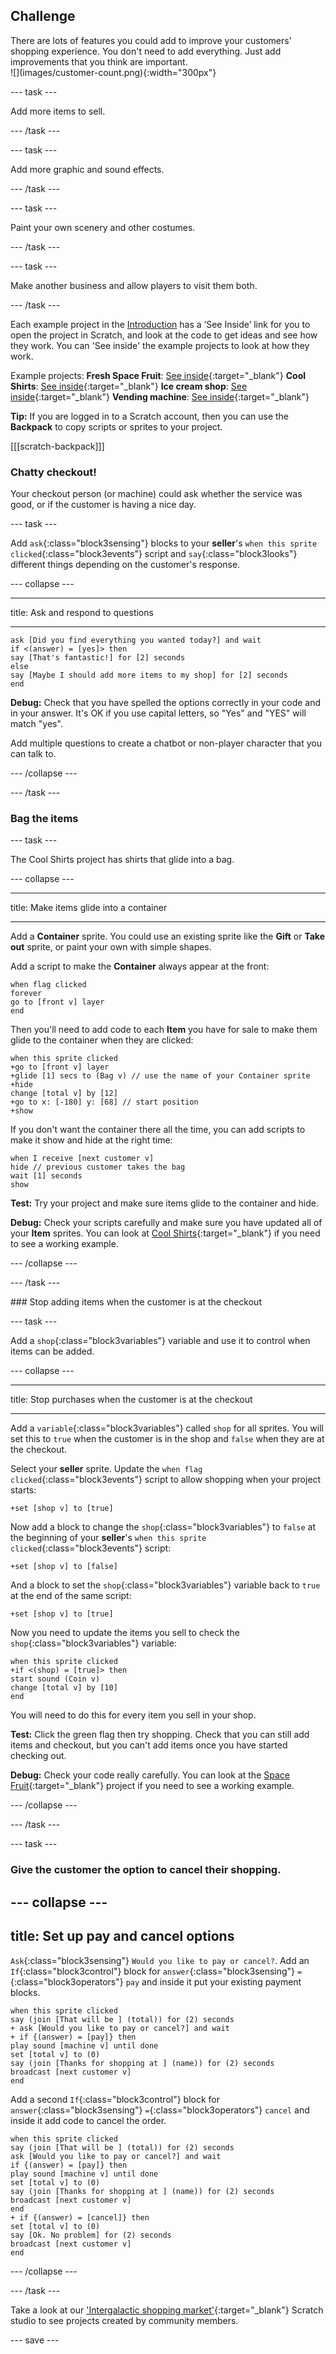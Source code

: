 ## Challenge

<div style="display: flex; flex-wrap: wrap">
<div style="flex-basis: 200px; flex-grow: 1; margin-right: 15px;">
There are lots of features you could add to improve your customers' shopping experience. You don't need to add everything. Just add improvements that you think are important.
</div>
<div>
![](images/customer-count.png){:width="300px"}
</div>
</div> 

--- task ---

Add more items to sell.

--- /task ---

--- task ---

Add more graphic and sound effects.

--- /task ---

--- task ---

Paint your own scenery and other costumes.

--- /task ---

--- task ---

Make another business and allow players to visit them both.

--- /task ---

Each example project in the [Introduction](.) has a ‘See Inside’ link for you to open the project in Scratch, and look at the code to get ideas and see how they work.
You can 'See inside' the example projects to look at how they work. 

Example projects:
**Fresh Space Fruit**: [See inside](https://scratch.mit.edu/projects/528696418/editor){:target="_blank"}
**Cool Shirts**: [See inside](https://scratch.mit.edu/projects/528697069/editor){:target="_blank"}
**Ice cream shop**: [See inside](https://scratch.mit.edu/projects/525972748/editor){:target="_blank"}
**Vending machine**: [See inside](https://scratch.mit.edu/projects/526051796/editor){:target="_blank"}

**Tip:** If you are logged in to a Scratch account, then you can use the **Backpack** to copy scripts or sprites to your project.

[[[scratch-backpack]]]

### Chatty checkout!

Your checkout person (or machine) could ask whether the service was good, or if the customer is having a nice day.

--- task ---

Add `ask`{:class="block3sensing"} blocks to your **seller**'s `when this sprite clicked`{:class="block3events"} script and `say`{:class="block3looks"} different things depending on the customer's response.

--- collapse ---

---

title: Ask and respond to questions

---

```blocks3
ask [Did you find everything you wanted today?] and wait
if <(answer) = [yes]> then
say [That's fantastic!] for [2] seconds
else
say [Maybe I should add more items to my shop] for [2] seconds
end
```

**Debug:** Check that you have spelled the options correctly in your code and in your answer. It's OK if you use capital letters, so "Yes" and "YES" will match "yes". 

Add multiple questions to create a chatbot or non-player character that you can talk to.

--- /collapse ---

--- /task ---

### Bag the items

--- task ---

The Cool Shirts project has shirts that glide into a bag.

--- collapse ---

---

title: Make items glide into a container

---

Add a **Container** sprite. You could use an existing sprite like the **Gift** or **Take out** sprite, or paint your own with simple shapes.

Add a script to make the **Container** always appear at the front:

```blocks3
when flag clicked
forever
go to [front v] layer
end
```

Then you'll need to add code to each **Item** you have for sale to make them glide to the container when they are clicked:

```blocks3
when this sprite clicked
+go to [front v] layer
+glide [1] secs to (Bag v) // use the name of your Container sprite
+hide
change [total v] by [12]
+go to x: [-180] y: [68] // start position
+show
```

If you don't want the container there all the time, you can add scripts to make it show and hide at the right time:

```blocks3
when I receive [next customer v]
hide // previous customer takes the bag
wait [1] seconds
show
```

**Test:** Try your project and make sure items glide to the container and hide.

**Debug:** Check your scripts carefully and make sure you have updated all of your **Item** sprites. You can look at [Cool Shirts](https://scratch.mit.edu/projects/528697069/editor){:target="_blank"} if you need to see a working example.

--- /collapse ---

--- /task ---

### Stop adding items when the customer is at the checkout

--- task ---

Add a `shop`{:class="block3variables"} variable and use it to control when items can be added.

--- collapse ---

---
title: Stop purchases when the customer is at the checkout

---

Add a `variable`{:class="block3variables"} called `shop` for all sprites. You will set this to `true` when the customer is in the shop and `false` when they are at the checkout.

Select your **seller** sprite. Update the `when flag clicked`{:class="block3events"} script to allow shopping when your project starts:

```blocks3
+set [shop v] to [true]
```

Now add a block to change the `shop`{:class="block3variables"} to `false` at the beginning of your **seller**'s `when this sprite clicked`{:class="block3events"} script:

```blocks3 
+set [shop v] to [false]
```

And a block to set the `shop`{:class="block3variables"} variable back to `true` at the end of the same script:

```blocks3 
+set [shop v] to [true]
```

Now you need to update the items you sell to check the `shop`{:class="block3variables"} variable:

```blocks3
when this sprite clicked
+if <(shop) = [true]> then
start sound (Coin v)
change [total v] by [10]
end
```
You will need to do this for every item you sell in your shop.

**Test:** Click the green flag then try shopping. Check that you can still add items and checkout, but you can't add items once you have started checking out. 

**Debug:** Check your code really carefully. You can look at the [Space Fruit](https://scratch.mit.edu/projects/528696418/editor){:target="_blank"} project if you need to see a working example.

--- /collapse ---

--- /task ---

--- task ---

### Give the customer the option to cancel their shopping.

--- collapse ---
---
title: Set up pay and cancel options 
---

`Ask`{:class="block3sensing"} `Would you like to pay or cancel?`. Add an `If`{:class="block3control"} block for `answer`{:class="block3sensing"} `=`{:class="block3operators"} `pay` and inside it put your existing payment blocks.

```blocks3
when this sprite clicked
say (join [That will be ] (total)) for (2) seconds
+ ask [Would you like to pay or cancel?] and wait
+ if {(answer) = [pay]} then
play sound [machine v] until done 
set [total v] to (0)
say (join [Thanks for shopping at ] (name)) for (2) seconds
broadcast [next customer v]
end
```

Add a second `If`{:class="block3control"} block for `answer`{:class="block3sensing"} `=`{:class="block3operators"} `cancel` and inside it add code to cancel the order.

```blocks3
when this sprite clicked
say (join [That will be ] (total)) for (2) seconds
ask [Would you like to pay or cancel?] and wait
if {(answer) = [pay]} then
play sound [machine v] until done 
set [total v] to (0)
say (join [Thanks for shopping at ] (name)) for (2) seconds
broadcast [next customer v]
end
+ if {(answer) = [cancel]} then
set [total v] to (0)
say [Ok. No problem] for (2) seconds
broadcast [next customer v]
end
```

--- /collapse ---

--- /task ---

Take a look at our ['Intergalactic shopping market'](https://scratch.mit.edu/studios/29662180){:target="_blank"} Scratch studio to see projects created by community members.

--- save ---
